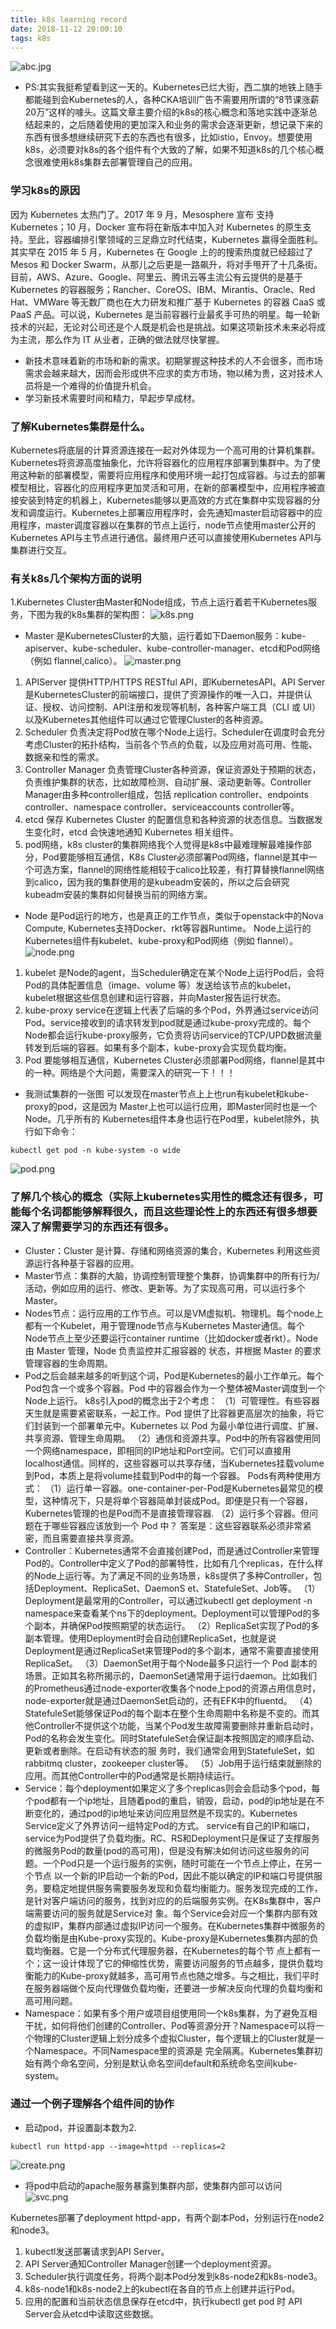 ```yaml
---
title: k8s learning record
date: 2018-11-12 20:00:10
tags: k8s
---
```

![abc.jpg](kubernetes学习记录/abc.jpg)
* PS:其实我挺希望看到这一天的。Kubernetes已烂大街，西二旗的地铁上随手都能碰到会Kubernetes的人，各种CKA培训广告不需要用所谓的“8节课涨薪20万”这样的噱头。这篇文章主要介绍的k8s的核心概念和落地实践中逐渐总结起来的，之后随着使用的更加深入和业务的需求会逐渐更新，想记录下来的东西有很多想继续研究下去的东西也有很多，比如istio，Envoy。想要使用k8s，必须要对k8s的各个组件有个大致的了解，如果不知道k8s的几个核心概念很难使用k8s集群去部署管理自己的应用。
### 学习k8s的原因
因为 Kubernetes 太热门了。2017 年 9 月，Mesosphere 宣布 支持 Kubernetes；10 月，Docker 宣布将在新版本中加入对 Kubernetes 的原生支持。至此，容器编排引擎领域的三足鼎立时代结束，Kubernetes 赢得全面胜利。其实早在 2015 年 5 月，Kubernetes 在 Google 上的的搜索热度就已经超过了 Mesos 和 Docker Swarm，从那儿之后更是一路飙升，将对手甩开了十几条街。目前，AWS、Azure、Google、阿里云、腾讯云等主流公有云提供的是基于 Kubernetes 的容器服务；Rancher、CoreOS、IBM、Mirantis、Oracle、Red Hat、VMWare 等无数厂商也在大力研发和推广基于 Kubernetes 的容器 CaaS 或 PaaS 产品。可以说，Kubernetes 是当前容器行业最炙手可热的明星。每一轮新技术的兴起，无论对公司还是个人既是机会也是挑战。如果这项新技术未来必将成为主流，那么作为 IT 从业者，正确的做法就尽快掌握。

* 新技术意味着新的市场和新的需求。初期掌握这种技术的人不会很多，而市场需求会越来越大，因而会形成供不应求的卖方市场，物以稀为贵，这对技术人员将是一个难得的价值提升机会。
* 学习新技术需要时间和精力，早起步早成材。

### 了解Kubernetes集群是什么。
Kubernetes将底层的计算资源连接在一起对外体现为一个高可用的计算机集群。Kubernetes将资源高度抽象化，允许将容器化的应用程序部署到集群中。为了使用这种新的部署模型，需要将应用程序和使用环境一起打包成容器。与过去的部署模型相比，容器化的应用程序更加灵活和可用，在新的部署模型中，应用程序被直接安装到特定的机器上，Kubernetes能够以更高效的方式在集群中实现容器的分发和调度运行。Kubernetes上部署应用程序时，会先通知master启动容器中的应用程序，master调度容器以在集群的节点上运行，node节点使用master公开的Kubernetes API与主节点进行通信。最终用户还可以直接使用Kubernetes API与集群进行交互。

### 有关k8s几个架构方面的说明
1.Kubernetes Cluster由Master和Node组成，节点上运行着若干Kubernetes服务，下图为我的k8s集群的架构图：
![k8s.png](kubernetes学习记录/k8s.png)
&nbsp;


* Master 是KubernetesCluster的大脑，运行着如下Daemon服务：kube-apiserver、kube-scheduler、kube-controller-manager、etcd和Pod网络（例如 flannel,calico）。
![master.png](kubernetes学习记录/master.png)

1. APIServer 提供HTTP/HTTPS RESTful API，即KubernetesAPI。API Server是KubernetesCluster的前端接口，提供了资源操作的唯一入口，并提供认证、授权、访问控制、API注册和发现等机制，各种客户端工具（CLI 或 UI）以及Kubernetes其他组件可以通过它管理Cluster的各种资源。
2. Scheduler 负责决定将Pod放在哪个Node上运行。Scheduler在调度时会充分考虑Cluster的拓扑结构，当前各个节点的负载，以及应用对高可用、性能、数据亲和性的需求。
3. Controller Manager 负责管理Cluster各种资源，保证资源处于预期的状态，负责维护集群的状态，比如故障检测、自动扩展、滚动更新等。Controller Manager由多种controller组成，包括 replication controller、endpoints controller、namespace controller、serviceaccounts controller等。
4. etcd 保存 Kubernetes Cluster 的配置信息和各种资源的状态信息。当数据发生变化时，etcd 会快速地通知 Kubernetes 相关组件。
5. pod网络，k8s cluster的集群网络我个人觉得是k8s中最难理解最难操作部分，Pod要能够相互通信，K8s Cluster必须部署Pod网络，flannel是其中一个可选方案，flannel的网络性能相较于calico比较差，有打算替换flannel网络到calico，因为我的集群使用的是kubeadm安装的，所以之后会研究kubeadm安装的集群如何替换当前的网络方案。
&nbsp;

* Node 是Pod运行的地方，也是真正的工作节点，类似于openstack中的Nova Compute, Kubernetes支持Docker、rkt等容器Runtime。 Node上运行的Kubernetes组件有kubelet、kube-proxy和Pod网络（例如 flannel）。
![node.png](kubernetes学习记录/node.png)
1. kubelet 是Node的agent，当Scheduler确定在某个Node上运行Pod后，会将Pod的具体配置信息（image、volume 等）发送给该节点的kubelet，kubelet根据这些信息创建和运行容器，并向Master报告运行状态。
2. kube-proxy service在逻辑上代表了后端的多个Pod，外界通过service访问Pod。service接收到的请求转发到pod就是通过kube-proxy完成的。每个Node都会运行kube-proxy服务，它负责将访问service的TCP/UPD数据流量转发到后端的容器。如果有多个副本，kube-proxy会实现负载均衡。
3. Pod 要能够相互通信，Kubernetes Cluster必须部署Pod网络，flannel是其中的一种。网络是个大问题，需要深入的研究一下！！！
&nbsp;

* 我测试集群的一张图
可以发现在master节点上上也run有kubelet和kube-proxy的pod，这是因为 Master上也可以运行应用，即Master同时也是一个Node。几乎所有的 Kubernetes组件本身也运行在Pod里，kubelet除外，执行如下命令：
```
kubectl get pod -n kube-system -o wide
```
![pod.png](kubernetes学习记录/pod.png)
&nbsp;

### 了解几个核心的概念（实际上kubernetes实用性的概念还有很多，可能每个名词都能够解释很久，而且这些理论性上的东西还有很多想要深入了解需要学习的东西还有很多。
* Cluster：Cluster 是计算、存储和网络资源的集合，Kubernetes 利用这些资源运行各种基于容器的应用。
* Master节点：集群的大脑，协调控制管理整个集群，协调集群中的所有行为/活动，例如应用的运行、修改、更新等。为了实现高可用，可以运行多个 Master。
* Nodes节点：运行应用的工作节点。可以是VM虚拟机、物理机。每个node上都有一个Kubelet，用于管理node节点与Kubernetes Master通信。每个Node节点上至少还要运行container runtime（比如docker或者rkt）。Node 由 Master 管理，Node 负责监控并汇报容器的             状态，并根据 Master 的要求管理容器的生命周期。
* Pod之后会越来越多的听到这个词，Pod是Kubernetes的最小工作单元。每个Pod包含一个或多个容器。Pod 中的容器会作为一个整体被Master调度到一个Node上运行。
  k8s引入pod的概念出于2个考虑：
 （1）可管理性。有些容器天生就是需要紧密联系，一起工作。Pod 提供了比容器更高层次的抽象，将它们封装到一个部署单元中。Kubernetes 以 Pod 为最小单位进行调度、扩展、共享资源、管理生命周期。
 （2）通信和资源共享。Pod中的所有容器使用同一个网络namespace，即相同的IP地址和Port空间。它们可以直接用localhost通信。同样的，这些容器可以共享存储，当Kubernetes挂载volume到Pod，本质上是将volume挂载到Pod中的每一个容器。
  Pods有两种使用方式：
 （1）运行单一容器。one-container-per-Pod是Kubernetes最常见的模型，这种情况下，只是将单个容器简单封装成Pod。即便是只有一个容器，Kubernetes管理的也是Pod而不是直接管理容器.
 （2）运行多个容器。但问题在于哪些容器应该放到一个 Pod 中？ 答案是：这些容器联系必须非常紧密，而且需要直接共享资源。
* Controller：Kubernetes通常不会直接创建Pod，而是通过Controller来管理Pod的。Controller中定义了Pod的部署特性，比如有几个replicas，在什么样的Node上运行等。为了满足不同的业务场景，k8s提供了多种Controller，包括Deployment、ReplicaSet、DaemonS  et、StatefuleSet、Job等。
 （1）Deployment是最常用的Controller，可以通过kubectl get deployment -n namespace来查看某个ns下的deployment。Deployment可以管理Pod的多个副本，并确保Pod按照期望的状态运行。
 （2）ReplicaSet实现了Pod的多副本管理。使用Deployment时会自动创建ReplicaSet，也就是说Deployment是通过ReplicaSet来管理Pod的多个副本，通常不需要直接使用ReplicaSet。
 （3）DaemonSet用于每个Node最多只运行一个 Pod 副本的场景。正如其名称所揭示的，DaemonSet通常用于运行daemon。比如我们的Prometheus通过node-exporter收集各个node上pod的资源占用信息时，node-exporter就是通过DaemonSet启动的，还有EFK中的fluentd。
 （4）StatefuleSet能够保证Pod的每个副本在整个生命周期中名称是不变的。而其他Controller不提供这个功能，当某个Pod发生故障需要删除并重新启动时，Pod的名称会发生变化。同时StatefuleSet会保证副本按照固定的顺序启动、更新或者删除。在启动有状态的服      务时，我们通常会用到StatefuleSet，如rabbitmq cluster，zookeeper cluster等。
 （5）Job用于运行结束就删除的应用。而其他Controller中的Pod通常是长期持续运行。
* Service：每个deployment如果定义了多个replicas则会会启动多个pod，每个pod都有一个ip地址，且随着pod的重启，销毁，启动，pod的ip地址是在不断变化的，通过pod的ip地址来访问应用显然是不现实的。Kubernetes Service定义了外界访问一组特定Pod的方式。           service有自己的IP和端口，service为Pod提供了负载均衡。RC、RS和Deployment只是保证了支撑服务的微服务Pod的数量(pod的高可用)，但是没有解决如何访问这些服务的问题。一个Pod只是一个运行服务的实例，随时可能在一个节点上停止，在另一个节点           以一个新的IP启动一个新的Pod，因此不能以确定的IP和端口号提供服务。要稳定地提供服务需要服务发现和负载均衡能力。服务发现完成的工作，是针对客户端访问的服务，找到对应的的后端服务实例。在K8s集群中，客户端需要访问的服务就是Service对            象。每个Service会对应一个集群内部有效的虚拟IP，集群内部通过虚拟IP访问一个服务。在Kubernetes集群中微服务的负载均衡是由Kube-proxy实现的。Kube-proxy是Kubernetes集群内部的负载均衡器。它是一个分布式代理服务器，在Kubernetes的每个节            点上都有一个；这一设计体现了它的伸缩性优势，需要访问服务的节点越多，提供负载均衡能力的Kube-proxy就越多，高可用节点也随之增多。与之相比，我们平时在服务器端做个反向代理做负载均衡，还要进一步解决反向代理的负载均衡和高可用问题。
* Namespace：如果有多个用户或项目组使用同一个k8s集群，为了避免互相干扰，如何将他们创建的Controller、Pod等资源分开？Namespace可以将一个物理的Cluster逻辑上划分成多个虚拟Cluster，每个逻辑上的Cluster就是一个Namespace。不同Namespace里的资源是             完全隔离。Kubernetes集群初始有两个命名空间，分别是默认命名空间default和系统命名空间kube-system。

### 通过一个例子理解各个组件间的协作
* 启动pod，并设置副本数为2.
```
kubectl run httpd-app --image=httpd --replicas=2
```
![create.png](kubernetes学习记录/create.png)

* 将pod中启动的apache服务暴露到集群内部，使集群内部可以访问
![svc.png](kubernetes学习记录/svc.png)

Kubernetes部署了deployment httpd-app，有两个副本Pod，分别运行在node2和node3。
1. kubectl发送部署请求到API Server。
2. API Server通知Controller Manager创建一个deployment资源。
3. Scheduler执行调度任务，将两个副本Pod分发到k8s-node2和k8s-node3。
4. k8s-node1和k8s-node2上的kubectl在各自的节点上创建并运行Pod。
5. 应用的配置和当前状态信息保存在etcd中，执行kubectl get pod 时 API Server会从etcd中读取这些数据。
